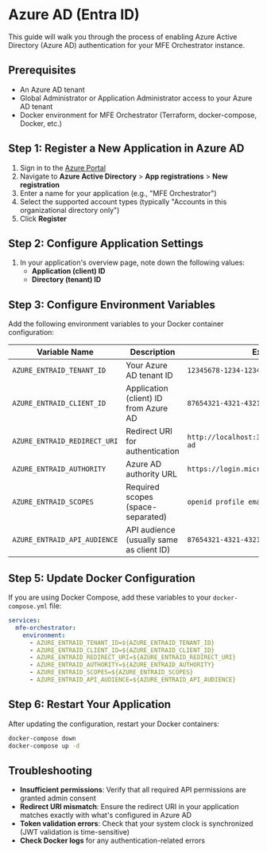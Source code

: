 # Azure AD (Entra ID)

This guide will walk you through the process of enabling Azure Active Directory (Azure AD) authentication for your MFE Orchestrator instance.

## Prerequisites
- An Azure AD tenant
- Global Administrator or Application Administrator access to your Azure AD tenant
- Docker environment for MFE Orchestrator (Terraform, docker-compose, Docker, etc.)

## Step 1: Register a New Application in Azure AD

1. Sign in to the [Azure Portal](https://portal.azure.com/)
2. Navigate to **Azure Active Directory** > **App registrations** > **New registration**
3. Enter a name for your application (e.g., "MFE Orchestrator")
4. Select the supported account types (typically "Accounts in this organizational directory only")
6. Click **Register**

## Step 2: Configure Application Settings

1. In your application's overview page, note down the following values:
   - **Application (client) ID**
   - **Directory (tenant) ID**


## Step 3: Configure Environment Variables

Add the following environment variables to your Docker container configuration:

| Variable Name | Description | Example Value |
|---------------|-------------|---------------|
| `AZURE_ENTRAID_TENANT_ID` | Your Azure AD tenant ID | `12345678-1234-1234-1234-123456789012` |
| `AZURE_ENTRAID_CLIENT_ID` | Application (client) ID from Azure AD | `87654321-4321-4321-4321-210987654321` |
| `AZURE_ENTRAID_REDIRECT_URI` | Redirect URI for authentication | `http://localhost:3000/api/auth/callback/azure-ad` |
| `AZURE_ENTRAID_AUTHORITY` | Azure AD authority URL | `https://login.microsoftonline.com` |
| `AZURE_ENTRAID_SCOPES` | Required scopes (space-separated) | `openid profile email` |
| `AZURE_ENTRAID_API_AUDIENCE` | API audience (usually same as client ID) | `87654321-4321-4321-4321-210987654321` |

## Step 5: Update Docker Configuration

If you are using Docker Compose, add these variables to your `docker-compose.yml` file:

```yaml
services:
  mfe-orchestrator:
    environment:
      - AZURE_ENTRAID_TENANT_ID=${AZURE_ENTRAID_TENANT_ID}
      - AZURE_ENTRAID_CLIENT_ID=${AZURE_ENTRAID_CLIENT_ID}
      - AZURE_ENTRAID_REDIRECT_URI=${AZURE_ENTRAID_REDIRECT_URI}
      - AZURE_ENTRAID_AUTHORITY=${AZURE_ENTRAID_AUTHORITY}
      - AZURE_ENTRAID_SCOPES=${AZURE_ENTRAID_SCOPES}
      - AZURE_ENTRAID_API_AUDIENCE=${AZURE_ENTRAID_API_AUDIENCE}
```

## Step 6: Restart Your Application

After updating the configuration, restart your Docker containers:

```bash
docker-compose down
docker-compose up -d
```

## Troubleshooting

- **Insufficient permissions**: Verify that all required API permissions are granted admin consent
- **Redirect URI mismatch**: Ensure the redirect URI in your application matches exactly with what's configured in Azure AD
- **Token validation errors**: Check that your system clock is synchronized (JWT validation is time-sensitive)
- **Check Docker logs** for any authentication-related errors
